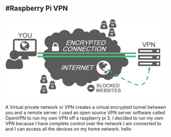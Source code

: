 #Raspberry Pi VPN
---
![VPN Diagram](..\img\VPN.jpg)

A Virtual private network or VPN creates a virtual encrypted tunnel between you and a remote server.  I used an open source VPN server software called OpenVPN to run my own VPN off a raspberry pi 3.  I decided to run my own VPN because I have complete control over the network I am connected to and I can access all the devices on my home network. hello
